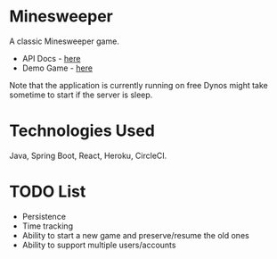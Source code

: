 # Minesweeper

A classic Minesweeper game.

- API Docs - [here](https://mauro-minesweeper-api.herokuapp.com/api-docs.html)
- Demo Game - [here](https://mauro-minesweeper-api.herokuapp.com)

Note that the application is currently running on free Dynos might take sometime to start if the server is sleep.

# Technologies Used
Java, Spring Boot, React, Heroku, CircleCI.

# TODO List
* Persistence
* Time tracking
* Ability to start a new game and preserve/resume the old ones
* Ability to support multiple users/accounts

